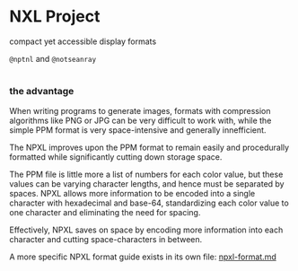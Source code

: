 # **NXL Project**
compact yet accessible display formats

`@nptnl` and `@notseanray`
#
### **the advantage**
When writing programs to generate images, formats with compression algorithms like PNG or JPG can be very difficult to work with, while the simple PPM format is very space-intensive and generally innefficient.

The NPXL improves upon the PPM format to remain easily and procedurally formatted while significantly cutting down storage space.

The PPM file is little more a list of numbers for each color value, but these values can be varying character lengths, and hence must be separated by spaces. NPXL allows more information to be encoded into a single character with hexadecimal and base-64, standardizing each color value to one character and eliminating the need for spacing.

Effectively, NPXL saves on space by encoding more information into each character and cutting space-characters in between.

A more specific NPXL format guide exists in its own file: 
[npxl-format.md](./npxl-format.md)